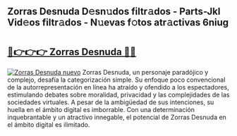 ## Zorras Desnuda D𝚎sn𝚞dos filtr𝚊dos - Parts-Jkl Vid𝚎os filtr𝚊dos - N𝚞evas f𝚘tos atr𝚊ctivas 6niug

# <h2><a href="http://mb2ojnq.tromn.icu/?c=Zorras+Desnuda">🔗👉👉👉 Zorras Desnuda 🔗🔗</a></h2>

[![Zorras Desnuda nuevo](https://i.imgur.com/pEAQMta.gif)](http://mb2ojnq.tromn.icu/?c=Zorras+Desnuda)
Zorras Desnuda, un personaje paradójico y complejo, desafía la categorización simple. Su enfoque poco convencional de la autorrepresentación en línea ha atraído y ofendido a los espectadores, estimulando debates sobre moralidad, privacidad y las complejidades de las sociedades virtuales. A pesar de la ambigüedad de sus intenciones, su huella en el ámbito digital es imborrable. Con una determinación inquebrantable y un atractivo innegable, el potencial de Zorras Desnuda en el ámbito digital es ilimitado.
